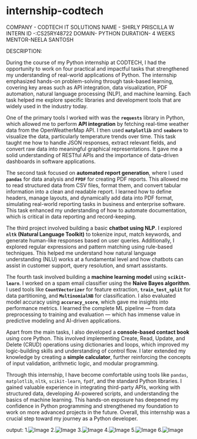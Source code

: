 # internship-codtech
COMPANY - CODTECH IT SOLUTIONS
NAME - SHIRLY PRISCILLA W
INTERN ID -:CS25RY48722
DOMAIN- PYTHON
DURATION- 4 WEEKS
MENTOR-NEELA SANTOSH

DESCRIPTION:

During the course of my Python internship at CODTECH, I had the opportunity to work on four practical and impactful tasks that strengthened my understanding of real-world applications of Python. The internship emphasized hands-on problem-solving through task-based learning, covering key areas such as API integration, data visualization, PDF automation, natural language processing (NLP), and machine learning. Each task helped me explore specific libraries and development tools that are widely used in the industry today.

One of the primary tools I worked with was the **`requests`** library in Python, which allowed me to perform **API integration** by fetching real-time weather data from the OpenWeatherMap API. I then used **`matplotlib`** and **`seaborn`** to visualize the data, particularly temperature trends over time. This task taught me how to handle JSON responses, extract relevant fields, and convert raw data into meaningful graphical representations. It gave me a solid understanding of RESTful APIs and the importance of data-driven dashboards in software applications.

The second task focused on **automated report generation**, where I used **`pandas`** for data analysis and **`FPDF`** for creating PDF reports. This allowed me to read structured data from CSV files, format them, and convert tabular information into a clean and readable report. I learned how to define headers, manage layouts, and dynamically add data into PDF format, simulating real-world reporting tasks in business and enterprise software. This task enhanced my understanding of how to automate documentation, which is critical in data reporting and record-keeping.

The third project involved building a basic **chatbot using NLP**. I explored **`nltk` (Natural Language Toolkit)** to tokenize input, match keywords, and generate human-like responses based on user queries. Additionally, I explored regular expressions and pattern matching using rule-based techniques. This helped me understand how natural language understanding (NLU) works at a fundamental level and how chatbots can assist in customer support, query resolution, and smart assistants.

The fourth task involved building a **machine learning model** using **`scikit-learn`**. I worked on a spam email classifier using the **Naive Bayes algorithm**. I used tools like **`CountVectorizer`** for feature extraction, **`train_test_split`** for data partitioning, and **`MultinomialNB`** for classification. I also evaluated model accuracy using **`accuracy_score`**, which gave me insights into performance metrics. I learned the complete ML pipeline — from data preprocessing to training and evaluation — which has immense value in predictive modeling and AI-driven applications.

Apart from the main tasks, I also developed a **console-based contact book** using core Python. This involved implementing Create, Read, Update, and Delete (CRUD) operations using dictionaries and loops, which improved my logic-building skills and understanding of control flow. I later extended my knowledge by creating a **simple calculator**, further reinforcing the concepts of input validation, arithmetic logic, and modular programming.

Through this internship, I have become comfortable using tools like `pandas`, `matplotlib`, `nltk`, `scikit-learn`, `fpdf`, and the standard Python libraries. I gained valuable experience in integrating third-party APIs, working with structured data, developing AI-powered scripts, and understanding the basics of machine learning. This hands-on exposure has deepened my confidence in Python programming and strengthened my foundation to work on more advanced projects in the future. Overall, this internship was a crucial step toward my journey as a Python developer.

output:
1.![Image](https://github.com/user-attachments/assets/4e0573ba-3549-4d05-b9f2-1db06b44165b)
2.![Image](https://github.com/user-attachments/assets/a8621e37-8492-48b6-b081-55f21c217428)
3.![Image](https://github.com/user-attachments/assets/df7f963d-120b-4d8f-a064-bde013cd8a68)
4.![Image](https://github.com/user-attachments/assets/d95a3904-c9d6-4fe4-87e6-445dc30d0db6)
5.![Image](https://github.com/user-attachments/assets/77e8538a-a003-4076-bde1-4c67cdd596f3)
6.![Image](https://github.com/user-attachments/assets/7020438f-81f9-4313-80ab-0d47a3a7d8be)
